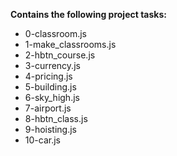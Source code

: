 __Contains the following project tasks:__  
* 0-classroom.js  
* 1-make_classrooms.js  
* 2-hbtn_course.js  
* 3-currency.js  
* 4-pricing.js  
* 5-building.js  
* 6-sky_high.js  
* 7-airport.js  
* 8-hbtn_class.js  
* 9-hoisting.js  
* 10-car.js